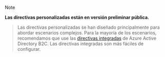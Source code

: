 > [!NOTE]
> **Las directivas personalizadas están en versión preliminar pública.**

> Las directivas personalizadas se han diseñado principalmente para abordar escenarios complejos. Para la mayoría de los escenarios, recomendamos que use las [directivas integradas](..\articles\active-directory-b2c\active-directory-b2c-reference-policies.md) de Azure Active Directory B2C. Las directivas integradas son más fáciles de configurar.

